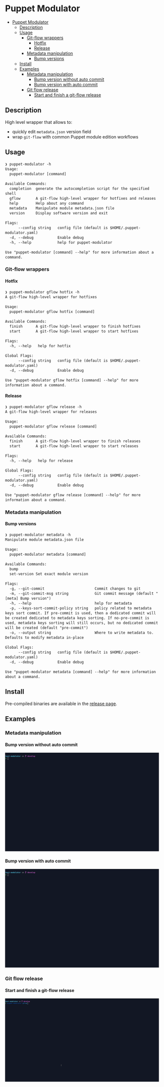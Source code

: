 # Puppet Modulator

- [Puppet Modulator](#puppet-modulator)
  - [Description](#description)
  - [Usage](#usage)
    - [Git-flow wrappers](#git-flow-wrappers)
      - [Hotfix](#hotfix)
      - [Release](#release)
    - [Metadata manipulation](#metadata-manipulation)
      - [Bump versions](#bump-versions)
  - [Install](#install)
  - [Examples](#examples)
    - [Metadata manipulation](#metadata-manipulation-1)
      - [Bump version without auto commit](#bump-version-without-auto-commit)
      - [Bump version with auto commit](#bump-version-with-auto-commit)
    - [Git flow release](#git-flow-release)
      - [Start and finish a git-flow release](#start-and-finish-a-git-flow-release)

## Description

High level wrapper that allows to:
* quickly edit `metadata.json` version field
* wrap `git-flow` with common Puppet module edition workflows

## Usage

```
❯ puppet-modulator -h
Usage:
  puppet-modulator [command]

Available Commands:
  completion  generate the autocompletion script for the specified shell
  gflow       A git-flow high-level wrapper for hotfixes and releases
  help        Help about any command
  metadata    Manipulate module metadata.json file
  version     Display software version and exit

Flags:
      --config string   config file (default is $HOME/.puppet-modulator.yaml)
  -d, --debug           Enable debug
  -h, --help            help for puppet-modulator

Use "puppet-modulator [command] --help" for more information about a command.
```

### Git-flow wrappers

#### Hotfix

```
❯ puppet-modulator gflow hotfix -h
A git-flow high-level wrapper for hotfixes

Usage:
  puppet-modulator gflow hotfix [command]

Available Commands:
  finish      A git-flow high-level wrapper to finish hotfixes
  start       A git-flow high-level wrapper to start hotfixes

Flags:
  -h, --help   help for hotfix

Global Flags:
      --config string   config file (default is $HOME/.puppet-modulator.yaml)
  -d, --debug           Enable debug

Use "puppet-modulator gflow hotfix [command] --help" for more information about a command.
```

#### Release

```
❯ puppet-modulator gflow release -h
A git-flow high-level wrapper for releases

Usage:
  puppet-modulator gflow release [command]

Available Commands:
  finish      A git-flow high-level wrapper to finish releases
  start       A git-flow high-level wrapper to start releases

Flags:
  -h, --help   help for release

Global Flags:
      --config string   config file (default is $HOME/.puppet-modulator.yaml)
  -d, --debug           Enable debug

Use "puppet-modulator gflow release [command] --help" for more information about a command.
```

### Metadata manipulation

#### Bump versions

```
❯ puppet-modulator metadata -h
Manipulate module metadata.json file

Usage:
  puppet-modulator metadata [command]

Available Commands:
  bump
  set-version Set exact module version

Flags:
  -g, --git-commit                       Commit changes to git
  -m, --git-commit-msg string            Git commit message (default "[meta] Bump version")
  -h, --help                             help for metadata
  -p, --keys-sort-commit-policy string   policy related to metadata keys sort commit. If pre-commit is used, then a dedicated commit will be created dedicated to metadata keys sorting. If no-pre-commit is used, metadata keys sorting will still occurs, but no dedicated commit will be created (default "pre-commit")
  -o, --output string                    Where to write metadata to. Defaults to modify metadata in-place

Global Flags:
      --config string   config file (default is $HOME/.puppet-modulator.yaml)
  -d, --debug           Enable debug

Use "puppet-modulator metadata [command] --help" for more information about a command.
```

## Install

Pre-compiled binaries are available in the [release page](https://gitlab.in2p3.fr/cc-in2p3-puppet-master-tools/puppet-modulator/-/releases).

## Examples

### Metadata manipulation

#### Bump version without auto commit

![Bump version without auto commit](doc/modulator_metadata_bump.gif)

#### Bump version with auto commit

![Bump version with auto commit](doc/modulator_metadata_bump_autocommit.gif)

### Git flow release

#### Start and finish a git-flow release

![Start and finish a git-flow release](doc/modulator_release_start_finish.gif)
